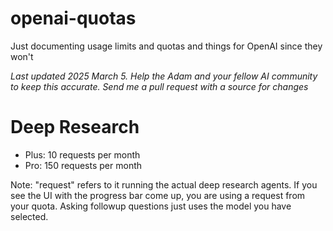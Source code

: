 # openai-quotas
Just documenting usage limits and quotas and things for OpenAI since they won't

_Last updated 2025 March 5. Help the Adam and your fellow AI community to keep this accurate. Send me a pull request with a source for changes_

# Deep Research
- Plus: 10 requests per month
- Pro: 150 requests per month

Note: "request" refers to it running the actual deep research agents. If you see the UI with the progress bar come up, you are using a request from your quota. Asking followup questions just uses the model you have selected.
